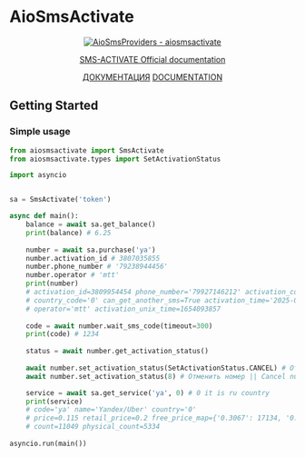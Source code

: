 # AioSmsActivate 

<div align="center">

[![AioSmsProviders - aiosmsactivate](https://img.shields.io/static/v1?label=AioSmsProviders&message=AIOSMSACTIVATE&color=blue&logo=github)](https://github.com/AioSmsProviders/aiosmsactivate "Go to GitHub repo")

[SMS-ACTIVATE Official documentation](https://sms-activate.page/api2?ref=1707310)

[ДОКУМЕНТАЦИЯ](https://aiosmsproviders.github.io/aiosmsactivate/aiosmsactivate/client.html)
[DOCUMENTATION](https://aiosmsproviders.github.io/aiosmsactivate/aiosmsactivate/client.html)

</div>

## Getting Started

### Simple usage

```python
from aiosmsactivate import SmsActivate
from aiosmsactivate.types import SetActivationStatus

import asyncio


sa = SmsActivate('token')

async def main():
    balance = await sa.get_balance()
    print(balance) # 6.25
    
    number = await sa.purchase('ya')
    number.activation_id # 3807035855
    number.phone_number # '79238944456'
    number.operator # 'mtt'
    print(number)
    # activation_id=3809954454 phone_number='79927146212' activation_cost=0.2 
    # country_code='0' can_get_another_sms=True activation_time='2025-07-09 01:14:45' 
    # operator='mtt' activation_unix_time=1654093857
    
    code = await number.wait_sms_code(timeout=300)
    print(code) # 1234
    
    status = await number.get_activation_status()
    
    await number.set_activation_status(SetActivationStatus.CANCEL) # Отменить номер || Cancel number
    await number.set_activation_status(8) # Отменить номер || Cancel number

    service = await sa.get_service('ya', 0) # 0 it is ru country
    print(service)
    # code='ya' name='Yandex/Uber' country='0' 
    # price=0.115 retail_price=0.2 free_price_map={'0.3067': 17134, '0.3065': 16996, ...} 
    # count=11049 physical_count=5334
    
asyncio.run(main())
```
